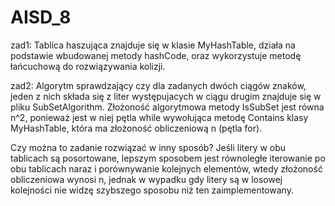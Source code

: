 # AISD_8

zad1:
    Tablica haszująca znajduje się w klasie MyHashTable, działa na podstawie wbudowanej metody hashCode, 
  oraz wykorzystuje metodę łańcuchową do rozwiązywania kolizji.

zad2:
    Algorytm sprawdzający czy dla zadanych dwóch ciągów znaków, jeden z nich składa się z liter 
  występujacych w ciągu drugim znajduje się w pliku SubSetAlgorithm. 
  Złożoność algorytmowa metody IsSubSet jest równa n^2, ponieważ jest w niej pętla while 
  wywołująca metodę Contains klasy MyHashTable, która ma złożoność obliczeniową n (pętla for).

  Czy można to zadanie rozwiązać w inny sposób?
    Jeśli litery w obu tablicach są posortowane, lepszym sposobem jest równoległe iterowanie po obu tablicach naraz i 
  porównywanie kolejnych elementów, wtedy złożoność obliczeniowa wynosi n, jednak w wypadku gdy litery są w 
  losowej kolejności nie widzę szybszego sposobu niż ten zaimplementowany.
